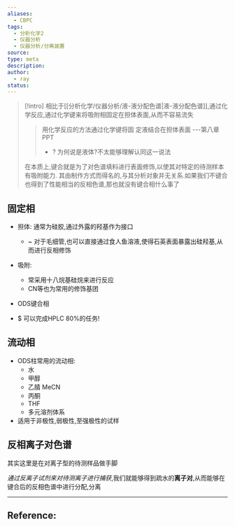 ```yaml
---
aliases:
  - CBPC
tags:
  - 分析化学2
  - 仪器分析
  - 仪器分析/分离装置
source: 
type: meta
description: 
author:
  - ray
status:
---
```


>[!intro]
>相比于[[分析化学/仪器分析/液-液分配色谱|液-液分配色谱]],通过化学反应,通过化学键来将吸附相固定在担体表面,从而不容易流失
>>用化学反应的方法通过化学键将固  定液结合在担体表面    ---第八章PPT
>>- ? 为何说是液体?不太能够理解认同这一说法
>
>在本质上,键合就是为了对色谱填料进行表面修饰,以使其对特定的待测样本有吸附能力. 其由制作方式而得名的,与其分析对象并无关系.如果我们不键合也得到了性能相当的反相色谱,那也就没有键合相什么事了

## 固定相
- 担体: 通常为硅胶,通过外露的羟基作为接口
	- ~ 对于毛细管,也可以直接通过食人鱼溶液,使得石英表面暴露出硅羟基,从而进行反相修饰
- 吸附: 
	- 常采用十八烷基硅烷来进行反应
	- CN等也为常用的修饰基团

- ODS键合相

- $ 可以完成HPLC 80%的任务!

## 流动相

- ODS柱常用的流动相:
	- 水
	- 甲醇
	- 乙腈 MeCN
	- 丙酮
	- THF
	- 多元溶剂体系
- 适用于非极性,弱极性,至强极性的试样

## 反相离子对色谱
其实这里是在对离子型的待测样品做手脚

*通过反离子试剂来对待测离子进行捕获*,我们就能够得到疏水的**离子对**,从而能够在键合后的反相色谱中进行分配,分离





---

## Reference: